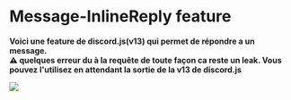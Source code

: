 # Message-InlineReply feature
**Voici une feature de discord.js(v13) qui permet de répondre a un message.<br> ⚠️ quelques erreur du à la requête de toute façon ca reste un leak. Vous pouvez l'utilisez en attendant la sortie de la v13 de discord.js**

<img src="https://media.discordapp.net/attachments/853302071885037588/859837603209412628/unknown.png" href="https://libraries.io/npm/discord.js-v13">
